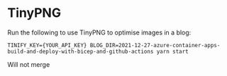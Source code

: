 # TinyPNG

Run the following to use TinyPNG to optimise images in a blog:

```shell
TINIFY_KEY={YOUR_API_KEY} BLOG_DIR=2021-12-27-azure-container-apps-build-and-deploy-with-bicep-and-github-actions yarn start
```

Will not merge
